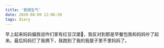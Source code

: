 ```yaml
---
title: '我很生气'
date: 2020-08-09 12:06:58
tags: diary
---
```

早上起来妈妈偏我说咋们家有红豆汉堡🍔，我反对到那是早餐包我和妈妈吵了起来。最后妈妈打了我俩下，我跑到了我的我屋子里不里妈妈了。
